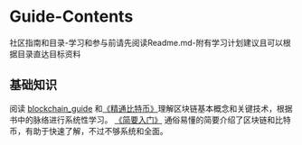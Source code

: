 # Guide-Contents
社区指南和目录-学习和参与前请先阅读Readme.md-附有学习计划建议且可以根据目录直达目标资料
## 基础知识
阅读 [blockchain_guide](https://github.com/China-Blockchain/Guide-Contents/blob/master/blockchain%20basics/blockchain_guide%E9%98%85%E8%AF%BB%E6%8C%87%E5%8D%97.md) 和[《精通比特币》](https://github.com/China-Blockchain/bitcoinbook)理解区块链基本概念和关键技术，根据书中的脉络进行系统性学习。
 [《简要入门》](https://github.com/China-Blockchain/Guide-Contents/blob/master/blockchain%20basics/%E7%AE%80%E8%A6%81%E5%85%A5%E9%97%A8.md) 通俗易懂的简要介绍了区块链和比特币，有助于快速了解，不过不够系统和全面。
